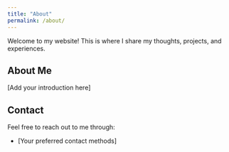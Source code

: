 ```yaml
---
title: "About"
permalink: /about/
---
```


Welcome to my website! This is where I share my thoughts, projects, and experiences.

## About Me

[Add your introduction here]

## Contact

Feel free to reach out to me through:
- [Your preferred contact methods]
